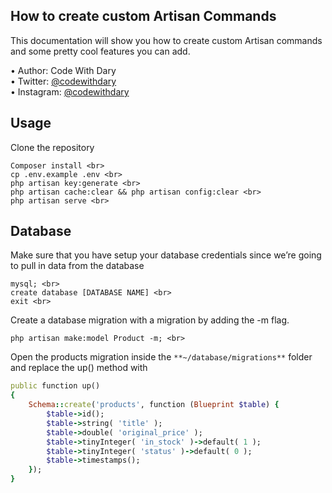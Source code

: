 ## How to create custom Artisan Commands

This documentation will show you how to create custom Artisan commands and some pretty cool features you can add.

•	Author: Code With Dary <br>
•	Twitter: [@codewithdary](https://twitter.com/codewithdary) <br>
•	Instagram: [@codewithdary](https://www.instagram.com/codewithdary/) <br>

## Usage <br>
Clone the repository <br>
```
Composer install <br>
cp .env.example .env <br>
php artisan key:generate <br>
php artisan cache:clear && php artisan config:clear <br>
php artisan serve <br>
```

## Database <br>

Make sure that you have setup your database credentials since we’re going to pull in data from the database <br>
```
mysql; <br>
create database [DATABASE NAME] <br>
exit <br>
```

Create a database migration with a migration by adding the -m flag.
```
php artisan make:model Product -m; <br>
```

Open the products migration inside the ```**~/database/migrations**``` folder and replace the up() method with
```ruby
public function up()
{
    Schema::create('products', function (Blueprint $table) {
        $table->id();
        $table->string( 'title' );
        $table->double( 'original_price' );
        $table->tinyInteger( 'in_stock' )->default( 1 );
        $table->tinyInteger( 'status' )->default( 0 );
        $table->timestamps();
    });
}
```
